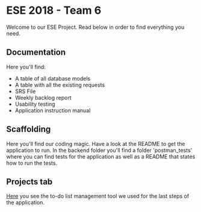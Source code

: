 # ESE 2018 - Team 6

Welcome to our ESE Project. Read below in order to find everything you need.

## Documentation
Here you'll find:

- A table of all database models
- A table with all the existing requests
- SRS File
- Weekly backlog report
- Usability testing 
- Application instruction manual 

## Scaffolding
Here you'll find our coding magic.
Have a look at the README to get the application to run.
In the backend folder you'll find a folder 'postman_tests' where you can find tests for the application as well as a README that states how to run the tests. 

## Projects tab
[Here](https://github.com/scg-unibe-ch/ese2018-team6/projects/1) you see the to-do list management tool we used for the last steps of the application.